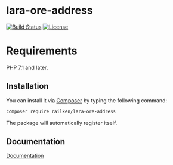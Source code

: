 # lara-ore-address

[![Build Status](https://travis-ci.org/railken/lara-ore-address.svg?branch=master)](https://travis-ci.org/railken/lara-ore-address)
[![License](https://img.shields.io/badge/License-MIT-yellow.svg)](https://opensource.org/licenses/MIT)

# Requirements

PHP 7.1 and later.


## Installation

You can install it via [Composer](https://getcomposer.org/) by typing the following command:

```bash
composer require railken/lara-ore-address
```

The package will automatically register itself.

## Documentation

[Documentation](docs/index.md)